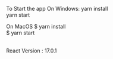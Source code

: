 To Start the app On Windows:   yarn install 
<br>
                               yarn start
                                
On MacOS      $ yarn install 
<br>
              $ yarn start                         


<br> React Version : 17.0.1

